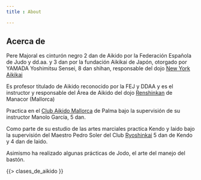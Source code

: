 ```yaml
---
title : About 

---
```


## Acerca de 

Pere Majoral es cinturón negro 2 dan de Aikido por la Federación Española de Judo y dd.aa. y 3 dan por la fundación Aikikai de Japón, otorgado por YAMADA Yoshimitsu Sensei, 8 dan shihan, responsable del dojo [New York Aikikai](http://www.nyaikikai.com/)
        
Es profesor titulado de Aikido reconocido por la FEJ y DDAA y es el instructor y responsable del Área de Aikido del dojo [Renshinkan][mapa] de Manacor (Mallorca)

Practica en el [Club Aikido Mallorca](http://aikidomallorca.com) de Palma bajo la supervisión de su instructor Manolo García, 5 dan.

Como parte de su estudio de las artes marciales practica Kendo y Iaido bajo la supervisión del Maestro Pedro Soler del Club [Ryoshinkai](http://ryoshinkai.com/) 5 dan de Kendo y 4 dan de Iaido.

Asimismo ha realizado algunas prácticas de Jodo, el arte del manejo del bastón.

{{> clases_de_aikido }}

[mapa]: http://maps.google.es/maps/place?f=q&amp;source=s_q&amp;hl=es&amp;geocode=&amp;q=renshinkanmallorca.com&amp;vps=1&amp;jsv=168d&amp;sspn=9.133974,19.511719&amp;ie=UTF8&amp;ei=sV1rSuK2GsKnjAfSgcGIBA&amp;sig2=kJgjsRS3tySE5nJcp5oJLA&amp;cd=1&amp;usq=renshinkanmallorca.com&amp;fb=1&amp;cid=1820543519281613502